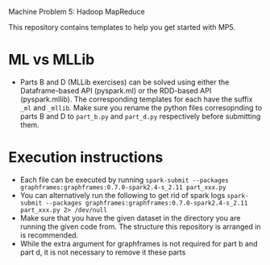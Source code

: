 Machine Problem 5: Hadoop MapReduce

This repository contains templates to help you get started with MP5.

# ML vs MLLib
- Parts B and D (MLLib exercises) can be solved using either the
Dataframe-based API (pyspark.ml) or the RDD-based API (pyspark.mllib).
The corresponding templates for each have the suffix `_ml` and `_mllib`.
Make sure you rename the python files corresopnding to parts B and D to 
`part_b.py` and `part_d.py` respectively before submitting them.

# Execution instructions
- Each file can be executed by running
```spark-submit --packages graphframes:graphframes:0.7.0-spark2.4-s_2.11 part_xxx.py```
- You can alternatively run the following to get rid of spark logs
```spark-submit --packages graphframes:graphframes:0.7.0-spark2.4-s_2.11 part_xxx.py 2> /dev/null```
- Make sure that you have the given dataset in the directory you are running
the given code from. The structure this repository is arranged in is recommended.
- While the extra argument for graphframes is not required for part b
and part d, it is not necessary to remove it these parts
